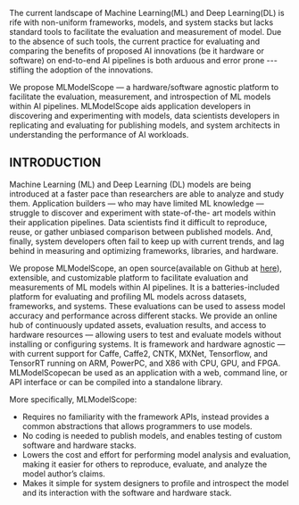 The current landscape of Machine Learning(ML) and Deep Learning(DL) is rife with non-uniform frameworks, models, and system stacks but lacks standard tools to facilitate the evaluation and measurement of model.
Due to the absence of such tools, the current practice for evaluating and comparing the benefits of proposed AI innovations (be it hardware or software) on end-to-end AI pipelines is both arduous and error prone --- stifling the adoption of the innovations.

We propose MLModelScope — a hardware/software agnostic platform to facilitate the evaluation, measurement, and introspection
of ML models within AI pipelines. MLModelScope aids application developers in discovering and experimenting with models, data scientists developers in replicating and evaluating for publishing models, and system architects in understanding the performance of AI workloads.

## INTRODUCTION

Machine Learning (ML) and Deep Learning (DL) models are being
introduced at a faster pace than researchers are able to analyze and
study them. Application builders — who may have limited ML
knowledge — struggle to discover and experiment with state-of-the-
art models within their application pipelines. Data scientists find it
difficult to reproduce, reuse, or gather unbiased comparison between
published models. And, finally, system developers often fail to keep
up with current trends, and lag behind in measuring and optimizing
frameworks, libraries, and hardware.

We propose MLModelScope, an open source(available on Github at [here](https://github.com/c3sr/mlmodelscope)), extensible, and
customizable platform to facilitate evaluation and measurements of
ML models within AI pipelines. It is a batteries-included platform
for evaluating and profiling ML models across datasets, frameworks,
and systems. These evaluations can be used to assess model accuracy and performance across different stacks. We provide an online
hub of continuously updated assets, evaluation results, and access
to hardware resources — allowing users to test and evaluate models without installing or configuring systems. It is framework and
hardware agnostic — with current support for Caffe, Caffe2,
CNTK, MXNet, Tensorflow, and TensorRT running on ARM, PowerPC, and X86 with CPU, GPU, and FPGA.
MLModelScopecan be used as an application with a web, command line, or API interface or can be compiled into a standalone library.

More specifically, MLModelScope:

- Requires no familiarity with the framework APIs, instead provides a common abstractions that allows programmers to use models.
- No coding is needed to publish models, and enables testing of custom software and hardware stacks.
- Lowers the cost and effort for performing model analysis and evaluation, making it easier for others to reproduce, evaluate, and
  analyze the model author’s claims.
- Makes it simple for system designers to profile and introspect the model and its interaction with the software and hardware stack.

